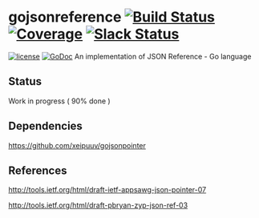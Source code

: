 # gojsonreference [![Build Status](https://ci.vmware.run/api/badges/go-openapi/jsonreference/status.svg)](https://ci.vmware.run/go-openapi/jsonreference) [![Coverage](https://coverage.vmware.run/badges/go-openapi/jsonreference/coverage.svg)](https://coverage.vmware.run/go-openapi/jsonreference) [![Slack Status](https://slackin.goswagger.io/badge.svg)](https://slackin.goswagger.io)

[![license](http://img.shields.io/badge/license-Apache%20v2-orange.svg)](https://raw.githubusercontent.com/go-openapi/jsonreference/master/LICENSE) [![GoDoc](https://godoc.org/github.com/go-openapi/jsonreference?status.svg)](http://godoc.org/github.com/go-openapi/jsonreference)
An implementation of JSON Reference - Go language

## Status

Work in progress ( 90% done )

## Dependencies

https://github.com/xeipuuv/gojsonpointer

## References

http://tools.ietf.org/html/draft-ietf-appsawg-json-pointer-07

http://tools.ietf.org/html/draft-pbryan-zyp-json-ref-03

